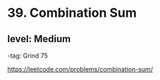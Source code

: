 # 39. Combination Sum
## level: Medium

-tag: Grind 75

https://leetcode.com/problems/combination-sum/
